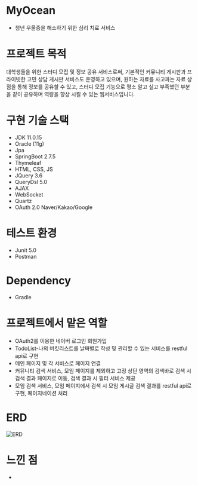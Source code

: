 # MyOcean
- 청년 우울증을 해소하기 위한 심리 치료 서비스

# 프로젝트 목적 
대학생들을 위한 스터디 모집 및 정보 공유 서비스로써, 기본적인 커뮤니티 게시판과 프라이빗한 고민 상담 게시판 서비스도 운영하고 있으며, 원하는 자료를 사고파는 자료 상점을 통해 정보를 공유할 수 있고, 스터디 모집 기능으로 평소 알고 싶고 부족했던 부분을 같이 공유하며 역량을 향상 시킬 수 있는 웹서비스입니다.

# 구현 기술 스택 
- JDK 11.0.15
- Oracle (11g)
- Jpa
- SpringBoot 2.7.5
- Thymeleaf
- HTML, CSS, JS
- JQuery 3.6
- QueryDsl 5.0
- AJAX
- WebSocket
- Quartz
- OAuth 2.0 Naver/Kakao/Google

 
# 테스트 환경
- Junit 5.0
- Postman

# Dependency
- Gradle


# 프로젝트에서 맡은 역할 
- OAuth2를 이용한 네이버 로그인 회원가입
- TodoList-나의 버킷리스트를 날짜별로 작성 및 관리할 수 있는 서비스를 restful api로 구현
- 메인 페이지 및 각 서비스로 페이지 연결
- 커뮤니티 검색 서비스, 모임 페이지를 제외하고 고정 상단 영역의 검색바로 검색 시 검색 결과 페이지로 이동, 검색 결과 시 필터 서비스 제공
- 모임 검색 서비스, 모임 페이지에서 검색 시 모임 게시글 검색 결과를 restful api로 구현, 페이지네이션 처리

# ERD
![ERD](./NEOS.drawio.png)

# 느낀 점
- 

